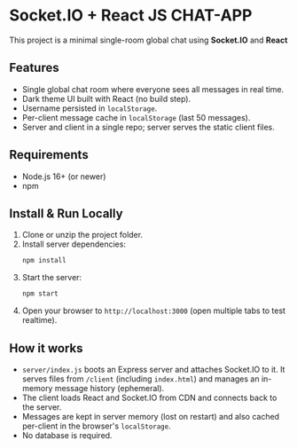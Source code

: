 # Socket.IO + React JS CHAT-APP

This project is a minimal single-room global chat using **Socket.IO** and **React** 

## Features
- Single global chat room where everyone sees all messages in real time.
- Dark theme UI built with React (no build step).
- Username persisted in `localStorage`.
- Per-client message cache in `localStorage` (last 50 messages).
- Server and client in a single repo; server serves the static client files.

## Requirements
- Node.js 16+ (or newer)
- npm

## Install & Run Locally
1. Clone or unzip the project folder.
2. Install server dependencies:
   ```bash
   npm install
   ```
3. Start the server:
   ```bash
   npm start
   ```
4. Open your browser to `http://localhost:3000` (open multiple tabs to test realtime).

## How it works
- `server/index.js` boots an Express server and attaches Socket.IO to it. It serves files from `/client` (including `index.html`) and manages an in-memory message history (ephemeral).
- The client loads React and Socket.IO from CDN and connects back to the server.
- Messages are kept in server memory (lost on restart) and also cached per-client in the browser's `localStorage`.
- No database is required.

